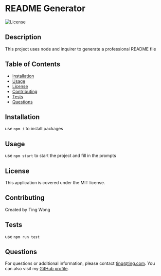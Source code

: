 # README Generator

  ![License](https://img.shields.io/badge/license-MIT-brightgreen)


  ## Description
  This project uses node and inquirer to generate a professional README file

  ## Table of Contents
  * [Installation](#installation)
  * [Usage](#usage)
  * [License](#license)
  * [Contributing](#contributing)
  * [Tests](#tests)
  * [Questions](#questions)

  ## Installation
  use `npm i` to install packages

  ## Usage
  use `npm start` to start the project and fill in the prompts

  ## License
  This application is covered under the MIT license.

  ## Contributing
  Created by Ting Wong

  ## Tests
  use `npm run test`

  ## Questions
  For questions or additional information, please contact ting@ting.com. You can also visit my [GitHub profile](https://github.com/tiiingaling).
  